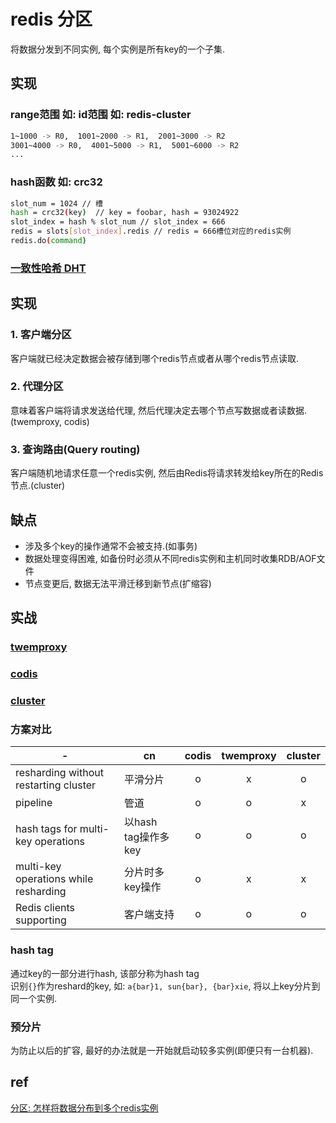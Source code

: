 # redis 分区

将数据分发到不同实例, 每个实例是所有key的一个子集.
  
## 实现

### range范围 如: id范围 如: redis-cluster

```bash
1~1000 -> R0,  1001~2000 -> R1,  2001~3000 -> R2
3001~4000 -> R0,  4001~5000 -> R1,  5001~6000 -> R2
...
```

### hash函数 如: crc32

```bash
slot_num = 1024 // 槽
hash = crc32(key)  // key = foobar, hash = 93024922
slot_index = hash % slot_num // slot_index = 666
redis = slots[slot_index].redis // redis = 666槽位对应的redis实例
redis.do(command)
```

### [一致性哈希 DHT](algo-DHT.md)

## 实现

### 1. 客户端分区  

客户端就已经决定数据会被存储到哪个redis节点或者从哪个redis节点读取.  

### 2. 代理分区  

意味着客户端将请求发送给代理, 然后代理决定去哪个节点写数据或者读数据.(twemproxy, codis)  

### 3. 查询路由(Query routing)  

客户端随机地请求任意一个redis实例, 然后由Redis将请求转发给key所在的Redis节点.(cluster)  

## 缺点

- 涉及多个key的操作通常不会被支持.(如事务)  
- 数据处理变得困难, 如备份时必须从不同redis实例和主机同时收集RDB/AOF文件  
- 节点变更后, 数据无法平滑迁移到新节点(扩缩容)  

## 实战

### [twemproxy](redis-twemproxy.md)

### [codis](redis-codis.md)

### [cluster](redis-cluster.md)

### 方案对比

| -                                     | cn                  | codis | twemproxy | cluster |
| ------------------------------------- | ------------------- | :---: | :-------: | :-----: |
| resharding without restarting cluster | 平滑分片            |   o   |     x     |    o    |
| pipeline                              | 管道                |   o   |     o     |    x    |
| hash tags for multi-key operations    | 以hash tag操作多key |   o   |     o     |    o    |
| multi-key operations while resharding | 分片时多key操作     |   o   |     x     |    x    |
| Redis clients supporting              | 客户端支持          |   o   |     o     |    o    |

### hash tag

通过key的一部分进行hash, 该部分称为hash tag  
识别`{}`作为reshard的key, 如: `a{bar}1, sun{bar}, {bar}xie`, 将以上key分片到同一个实例.

### 预分片

为防止以后的扩容, 最好的办法就是一开始就启动较多实例(即便只有一台机器).

## ref

[分区: 怎样将数据分布到多个redis实例](http://www.redis.cn/topics/partitioning.html)
